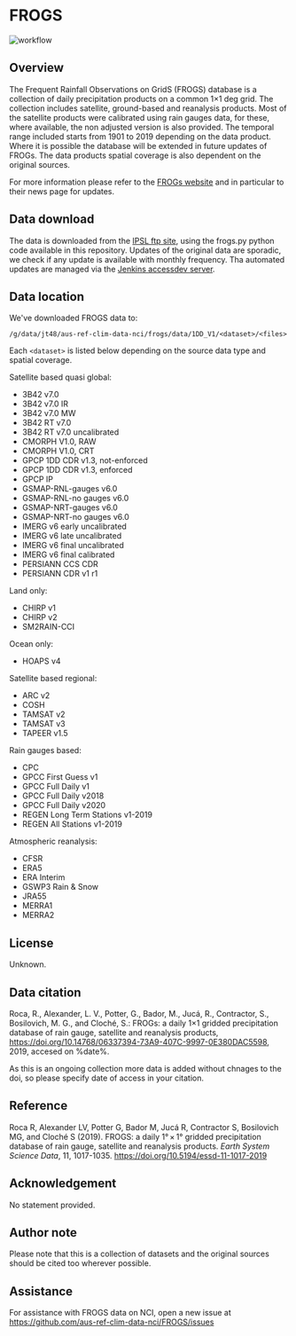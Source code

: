# FROGS

![workflow](https://github.com/aus-ref-clim-data-nci/FROGS/actions/workflows/frogs.yml/badge.svg)

## Overview

The Frequent Rainfall Observations on GridS (FROGS) database
is a collection of daily precipitation products on a common 1×1 deg grid.
The collection includes satellite, ground-based and reanalysis products.
Most of the satellite products were calibrated using rain gauges data,
for these, where available, the non adjusted version is also provided.
The temporal range included starts from 1901 to 2019 depending on the data product.
Where it is possible the database will be extended in future updates of FROGs.
The data products spatial coverage is also dependent on the original sources.

For more information please refer to the [FROGs website](https://frogs.prod.lamp.cnrs.fr/)
and in particular to their news page for updates.

## Data download

The data is downloaded from the [IPSL ftp site](https://ftp.climserv.ipsl.polytechnique.fr/FROGs/1DD_V1/), using the frogs.py python code available in this repository.
Updates of the original data are sporadic, we check if any update is available with monthly frequency. Tha automated updates are managed via the [Jenkins accessdev server](https://accessdev.nci.org.au/jenkins/job/aus-ref-clim-data-nci/job/FROGs/).

## Data location

We've downloaded FROGS data to:

```
/g/data/jt48/aus-ref-clim-data-nci/frogs/data/1DD_V1/<dataset>/<files>
```

Each `<dataset>` is listed below depending on the source data type and spatial coverage.

Satellite based quasi global:
- 3B42 v7.0
- 3B42 v7.0 IR
- 3B42 v7.0 MW
- 3B42 RT v7.0
- 3B42 RT v7.0 uncalibrated
- CMORPH V1.0, RAW
- CMORPH V1.0, CRT
- GPCP 1DD CDR v1.3, not-enforced
- GPCP 1DD CDR v1.3, enforced
- GPCP IP
- GSMAP-RNL-gauges v6.0
- GSMAP-RNL-no gauges v6.0
- GSMAP-NRT-gauges v6.0
- GSMAP-NRT-no gauges v6.0
- IMERG v6 early uncalibrated
- IMERG v6 late uncalibrated
- IMERG v6 final uncalibrated
- IMERG v6 final calibrated
- PERSIANN CCS CDR 
- PERSIANN CDR v1 r1

Land only:
- CHIRP v1
- CHIRP v2
- SM2RAIN-CCI

Ocean only:
- HOAPS v4

Satellite based regional:
- ARC v2
- COSH
- TAMSAT v2
- TAMSAT v3
- TAPEER v1.5

Rain gauges based:
- CPC
- GPCC First Guess v1
- GPCC Full Daily v1
- GPCC Full Daily v2018
- GPCC Full Daily v2020
- REGEN Long Term Stations v1-2019
- REGEN All Stations v1-2019

Atmospheric reanalysis:
- CFSR
- ERA5
- ERA Interim
- GSWP3 Rain & Snow
- JRA55
- MERRA1
- MERRA2

## License

Unknown.

## Data citation

Roca, R., Alexander, L. V., Potter, G., Bador, M., Jucá, R., Contractor, S., Bosilovich, M. G., and Cloché, S.: FROGs: a daily 1×1 gridded precipitation database of rain gauge, satellite and reanalysis products, https://doi.org/10.14768/06337394-73A9-407C-9997-0E380DAC5598, 2019, accesed on %date%.

As this is an ongoing collection more data is added without chnages to the doi, so please specify date of access in your citation.

## Reference

Roca R, Alexander LV, Potter G, Bador M, Jucá R, Contractor S, Bosilovich MG, and Cloché S (2019).
FROGS: a daily 1° × 1° gridded precipitation database of rain gauge, satellite and reanalysis products.
*Earth System Science Data*, 11, 1017-1035.
https://doi.org/10.5194/essd-11-1017-2019
  
## Acknowledgement
  
No statement provided.
  
## Author note
  
Please note that this is a collection of datasets and the original sources should be cited too wherever possible.
  
## Assistance

For assistance with FROGS data on NCI, open a new issue at https://github.com/aus-ref-clim-data-nci/FROGS/issues

